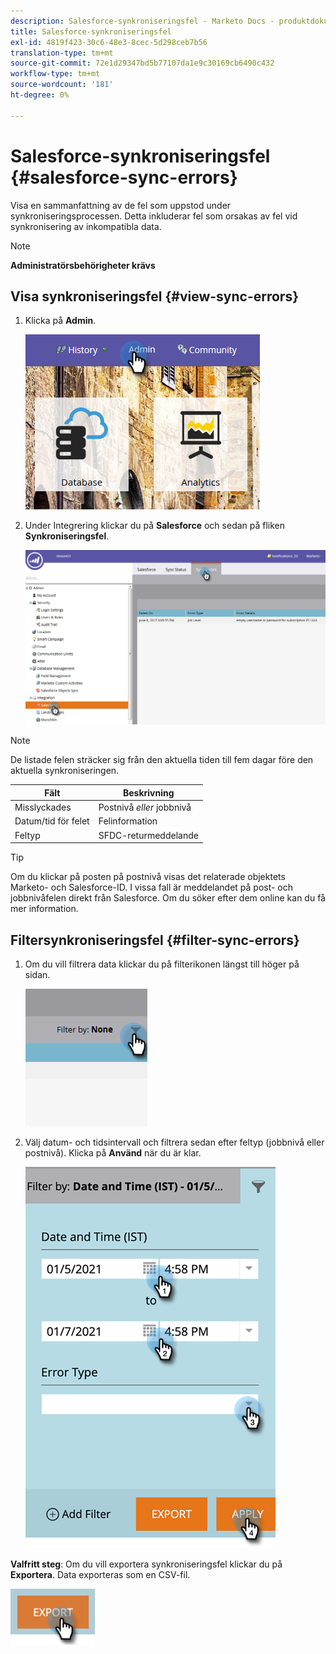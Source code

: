 ```yaml
---
description: Salesforce-synkroniseringsfel - Marketo Docs - produktdokumentation
title: Salesforce-synkroniseringsfel
exl-id: 4819f423-30c6-48e3-8cec-5d298ceb7b56
translation-type: tm+mt
source-git-commit: 72e1d29347bd5b77107da1e9c30169cb6490c432
workflow-type: tm+mt
source-wordcount: '181'
ht-degree: 0%

---
```


# Salesforce-synkroniseringsfel {#salesforce-sync-errors}

Visa en sammanfattning av de fel som uppstod under synkroniseringsprocessen. Detta inkluderar fel som orsakas av fel vid synkronisering av inkompatibla data.

>[!NOTE]
>
>**Administratörsbehörigheter krävs**

## Visa synkroniseringsfel {#view-sync-errors}

1. Klicka på **Admin**.

   ![](assets/salesforce-sync-errors-1.png)

1. Under Integrering klickar du på **Salesforce** och sedan på fliken **Synkroniseringsfel**.

   ![](assets/salesforce-sync-errors-2.png)

>[!NOTE]
>
>De listade felen sträcker sig från den aktuella tiden till fem dagar före den aktuella synkroniseringen.

| Fält | Beskrivning |
|---|---|
| Misslyckades | Postnivå _eller_ jobbnivå |
| Datum/tid för felet | Felinformation |
| Feltyp | SFDC-returmeddelande |

>[!TIP]
>
>Om du klickar på posten på postnivå visas det relaterade objektets Marketo- och Salesforce-ID. I vissa fall är meddelandet på post- och jobbnivåfelen direkt från Salesforce. Om du söker efter dem online kan du få mer information.

## Filtersynkroniseringsfel {#filter-sync-errors}

1. Om du vill filtrera data klickar du på filterikonen längst till höger på sidan.

   ![](assets/salesforce-sync-errors-3.png)

1. Välj datum- och tidsintervall och filtrera sedan efter feltyp (jobbnivå eller postnivå). Klicka på **Använd** när du är klar.

   ![](assets/salesforce-sync-errors-4.png)

**Valfritt steg**: Om du vill exportera synkroniseringsfel klickar du på  **Exportera**. Data exporteras som en CSV-fil.

![](assets/salesforce-sync-errors-5.png)
